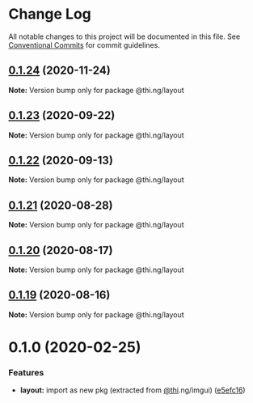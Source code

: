 # Change Log

All notable changes to this project will be documented in this file.
See [Conventional Commits](https://conventionalcommits.org) for commit guidelines.

## [0.1.24](https://github.com/thi-ng/umbrella/compare/@thi.ng/layout@0.1.23...@thi.ng/layout@0.1.24) (2020-11-24)

**Note:** Version bump only for package @thi.ng/layout





## [0.1.23](https://github.com/thi-ng/umbrella/compare/@thi.ng/layout@0.1.22...@thi.ng/layout@0.1.23) (2020-09-22)

**Note:** Version bump only for package @thi.ng/layout





## [0.1.22](https://github.com/thi-ng/umbrella/compare/@thi.ng/layout@0.1.21...@thi.ng/layout@0.1.22) (2020-09-13)

**Note:** Version bump only for package @thi.ng/layout





## [0.1.21](https://github.com/thi-ng/umbrella/compare/@thi.ng/layout@0.1.20...@thi.ng/layout@0.1.21) (2020-08-28)

**Note:** Version bump only for package @thi.ng/layout





## [0.1.20](https://github.com/thi-ng/umbrella/compare/@thi.ng/layout@0.1.19...@thi.ng/layout@0.1.20) (2020-08-17)

**Note:** Version bump only for package @thi.ng/layout





## [0.1.19](https://github.com/thi-ng/umbrella/compare/@thi.ng/layout@0.1.18...@thi.ng/layout@0.1.19) (2020-08-16)

**Note:** Version bump only for package @thi.ng/layout





# 0.1.0 (2020-02-25)


### Features

* **layout:** import as new pkg (extracted from [@thi](https://github.com/thi).ng/imgui) ([e5efc16](https://github.com/thi-ng/umbrella/commit/e5efc165253480aff8068e4cde31bba4aec018d1))
